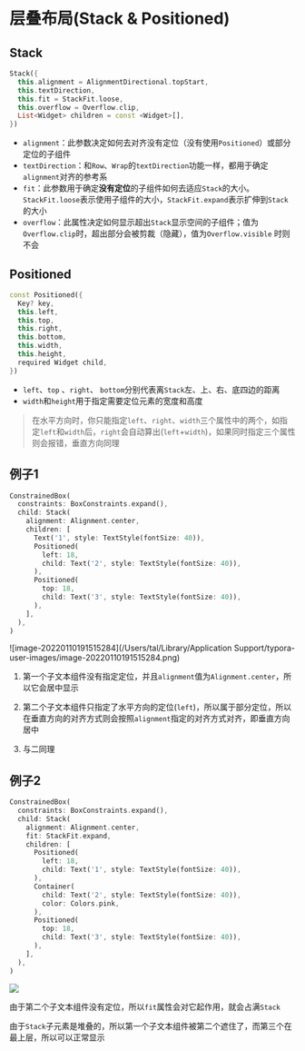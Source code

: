 # 层叠布局(Stack & Positioned)

## Stack

```dart
Stack({
  this.alignment = AlignmentDirectional.topStart,
  this.textDirection,
  this.fit = StackFit.loose,
  this.overflow = Overflow.clip,
  List<Widget> children = const <Widget>[],
})
```

- `alignment`：此参数决定如何去对齐没有定位（没有使用`Positioned`）或部分定位的子组件
- `textDirection`：和`Row`、`Wrap`的`textDirection`功能一样，都用于确定`alignment`对齐的参考系
- `fit`：此参数用于确定**没有定位**的子组件如何去适应`Stack`的大小。`StackFit.loose`表示使用子组件的大小，`StackFit.expand`表示扩伸到`Stack`的大小
- `overflow`：此属性决定如何显示超出`Stack`显示空间的子组件；值为`Overflow.clip`时，超出部分会被剪裁（隐藏），值为`Overflow.visible` 时则不会

## Positioned

```dart
const Positioned({
  Key? key,
  this.left, 
  this.top,
  this.right,
  this.bottom,
  this.width,
  this.height,
  required Widget child,
})
```

- `left`、`top` 、`right`、 `bottom`分别代表离`Stack`左、上、右、底四边的距离
- `width`和`height`用于指定需要定位元素的宽度和高度

> 在水平方向时，你只能指定`left`、`right`、`width`三个属性中的两个，如指定`left`和`width`后，`right`会自动算出(`left`+`width`)，如果同时指定三个属性则会报错，垂直方向同理

## 例子1

```dart
ConstrainedBox(
  constraints: BoxConstraints.expand(),
  child: Stack(
    alignment: Alignment.center,
    children: [
      Text('1', style: TextStyle(fontSize: 40)),
      Positioned(
        left: 18,
        child: Text('2', style: TextStyle(fontSize: 40)),
      ),
      Positioned(
        top: 18,
        child: Text('3', style: TextStyle(fontSize: 40)),
      ),
    ],
  ),
)
```

![image-20220110191515284](/Users/tal/Library/Application Support/typora-user-images/image-20220110191515284.png)

1. 第一个子文本组件没有指定定位，并且`alignment`值为`Alignment.center`，所以它会居中显示
2. 第二个子文本组件只指定了水平方向的定位(`left`)，所以属于部分定位，所以在垂直方向的对齐方式则会按照`alignment`指定的对齐方式对齐，即垂直方向居中

3. 与二同理

## 例子2

```dart
ConstrainedBox(
  constraints: BoxConstraints.expand(),
  child: Stack(
    alignment: Alignment.center,
    fit: StackFit.expand,
    children: [
      Positioned(
        left: 18,
        child: Text('1', style: TextStyle(fontSize: 40)),
      ),
      Container(
        child: Text('2', style: TextStyle(fontSize: 40)),
        color: Colors.pink,
      ),
      Positioned(
        top: 18,
        child: Text('3', style: TextStyle(fontSize: 40)),
      ),
    ],
  ),
)
```

![](https://cdn.jsdelivr.net/gh/kingmusi/blogImages//img/20220110202914.png)

由于第二个子文本组件没有定位，所以`fit`属性会对它起作用，就会占满`Stack`

由于`Stack`子元素是堆叠的，所以第一个子文本组件被第二个遮住了，而第三个在最上层，所以可以正常显示
